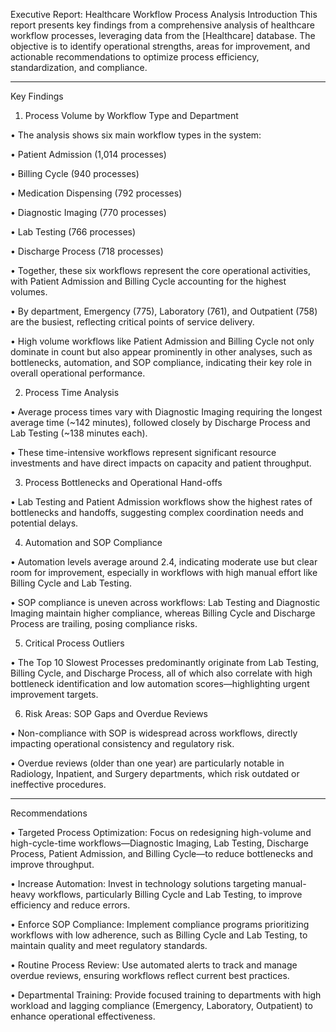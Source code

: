 Executive Report: Healthcare Workflow Process Analysis
Introduction
This report presents key findings from a comprehensive analysis of healthcare workflow processes, leveraging data from the [Healthcare] database. The objective is to identify operational strengths, areas for improvement, and actionable recommendations to optimize process efficiency, standardization, and compliance.
________________________________________
Key Findings
1. Process Volume by Workflow Type and Department
   
•	The analysis shows six main workflow types in the system:

•	Patient Admission (1,014 processes)

•	Billing Cycle (940 processes)

•	Medication Dispensing (792 processes)

•	Diagnostic Imaging (770 processes)

•	Lab Testing (766 processes)

•	Discharge Process (718 processes)

•	Together, these six workflows represent the core operational activities, with Patient Admission and Billing Cycle accounting for the highest volumes.

•	By department, Emergency (775), Laboratory (761), and Outpatient (758) are the busiest, reflecting critical points of service delivery.

•	High volume workflows like Patient Admission and Billing Cycle not only dominate in count but also appear prominently in other analyses, such as bottlenecks, automation, and SOP compliance, indicating their key role in overall operational performance.

2. Process Time Analysis

•	Average process times vary with Diagnostic Imaging requiring the longest average time (~142 minutes), followed closely by Discharge Process and Lab Testing (~138 minutes each).

•	These time-intensive workflows represent significant resource investments and have direct impacts on capacity and patient throughput.

3. Process Bottlenecks and Operational Hand-offs

•	Lab Testing and Patient Admission workflows show the highest rates of bottlenecks and handoffs, suggesting complex coordination needs and potential delays.

4. Automation and SOP Compliance

•	Automation levels average around 2.4, indicating moderate use but clear room for improvement, especially in workflows with high manual effort like Billing Cycle and Lab Testing.

•	SOP compliance is uneven across workflows: Lab Testing and Diagnostic Imaging maintain higher compliance, whereas Billing Cycle and Discharge Process are trailing, posing compliance risks.

5. Critical Process Outliers

•	The Top 10 Slowest Processes predominantly originate from Lab Testing, Billing Cycle, and Discharge Process, all of which also correlate with high bottleneck identification and low automation scores—highlighting urgent improvement targets.

6. Risk Areas: SOP Gaps and Overdue Reviews

•	Non-compliance with SOP is widespread across workflows, directly impacting operational consistency and regulatory risk.

•	Overdue reviews (older than one year) are particularly notable in Radiology, Inpatient, and Surgery departments, which risk outdated or ineffective procedures.
________________________________________
Recommendations

•	Targeted Process Optimization:
Focus on redesigning high-volume and high-cycle-time workflows—Diagnostic Imaging, Lab Testing, Discharge Process, Patient Admission, and Billing Cycle—to reduce bottlenecks and improve throughput.

•	Increase Automation:
Invest in technology solutions targeting manual-heavy workflows, particularly Billing Cycle and Lab Testing, to improve efficiency and reduce errors.

•	Enforce SOP Compliance:
Implement compliance programs prioritizing workflows with low adherence, such as Billing Cycle and Lab Testing, to maintain quality and meet regulatory standards.

•	Routine Process Review:
Use automated alerts to track and manage overdue reviews, ensuring workflows reflect current best practices.

•	Departmental Training:
Provide focused training to departments with high workload and lagging compliance (Emergency, Laboratory, Outpatient) to enhance operational effectiveness.






